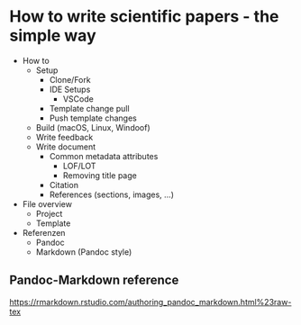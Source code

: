 # How to write scientific papers - the simple way

- How to
  - Setup
    - Clone/Fork
    - IDE Setups
      - VSCode
    - Template change pull
    - Push template changes
  - Build (macOS, Linux, Windoof)
  - Write feedback
  - Write document
    - Common metadata attributes
      - LOF/LOT
      - Removing title page
    - Citation
    - References (sections, images, ...)
- File overview
  - Project
  - Template
- Referenzen
  - Pandoc
  - Markdown (Pandoc style)

## Pandoc-Markdown reference

<https://rmarkdown.rstudio.com/authoring_pandoc_markdown.html%23raw-tex>
